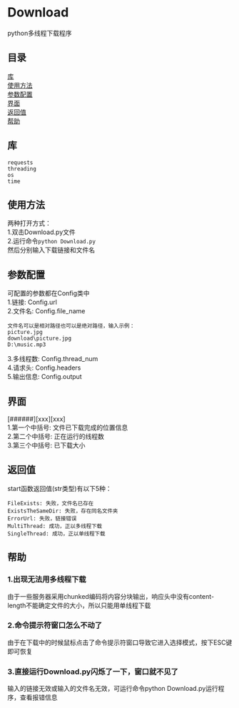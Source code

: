 # Download
python多线程下载程序
## 目录
[库](#库)  
[使用方法](#使用方法)  
[参数配置](#参数配置)  
[界面](#界面)  
[返回值](#返回值)  
[帮助](#帮助)  
## 库
```
requests
threading
os
time
```
## 使用方法
两种打开方式：  
1.双击Download.py文件  
2.运行命令```python Download.py  ```   
然后分别输入下载链接和文件名
## 参数配置
可配置的参数都在Config类中  
1.链接: Config.url  
2.文件名: Config.file_name   
```
文件名可以是相对路径也可以是绝对路径，输入示例：
picture.jpg
download\picture.jpg
D:\music.mp3
````
3.多线程数: Config.thread_num  
4.请求头: Config.headers  
5.输出信息: Config.output  
## 界面
[######][xxx][xxx]  
1.第一个中括号: 文件已下载完成的位置信息  
2.第二个中括号: 正在运行的线程数  
3.第三个中括号: 已下载大小
## 返回值
start函数返回值(str类型)有以下5种：  
```
FileExists: 失败，文件名已存在
ExistsTheSameDir: 失败，存在同名文件夹
ErrorUrl: 失败，链接错误
MultiThread: 成功，正以多线程下载
SingleThread: 成功，正以单线程下载  
```
## 帮助
### 1.出现无法用多线程下载  
由于一些服务器采用chunked编码将内容分块输出，响应头中没有content-length不能确定文件的大小，所以只能用单线程下载  
### 2.命令提示符窗口怎么不动了
由于在下载中的时候鼠标点击了命令提示符窗口导致它进入选择模式，按下ESC键即可恢复
### 3.直接运行Download.py闪烁了一下，窗口就不见了
输入的链接无效或输入的文件名无效，可运行命令python Download.py运行程序，查看报错信息
